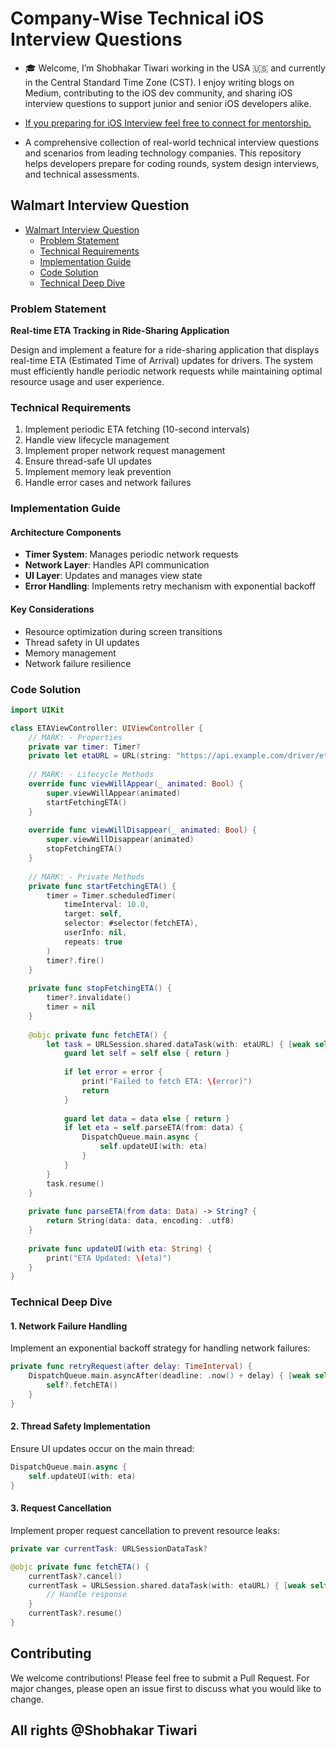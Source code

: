 # Company-Wise Technical iOS Interview Questions
- 🎓 Welcome, I’m Shobhakar Tiwari working in the USA 🇺🇸 and currently in the Central Standard Time Zone (CST).  I enjoy writing blogs on Medium, contributing to the iOS dev community, and sharing iOS interview questions to support junior and senior iOS developers alike.
  
- [If you preparing for iOS Interview feel free to connect for mentorship.](https://www.linkedin.com/in/shobhakar-tiwari/)

- A comprehensive collection of real-world technical interview questions and scenarios from leading technology companies. This repository helps developers prepare for coding rounds, system design interviews, and technical assessments.

## **Walmart Interview Question**
- [Walmart Interview Question](#walmart-interview-question)
  - [Problem Statement](#problem-statement)
  - [Technical Requirements](#technical-requirements)
  - [Implementation Guide](#implementation-guide)
  - [Code Solution](#code-solution)
  - [Technical Deep Dive](#technical-deep-dive)

### Problem Statement
**Real-time ETA Tracking in Ride-Sharing Application**

Design and implement a feature for a ride-sharing application that displays real-time ETA (Estimated Time of Arrival) updates for drivers. The system must efficiently handle periodic network requests while maintaining optimal resource usage and user experience.

### Technical Requirements
1. Implement periodic ETA fetching (10-second intervals)
2. Handle view lifecycle management
3. Implement proper network request management
4. Ensure thread-safe UI updates
5. Implement memory leak prevention
6. Handle error cases and network failures

### Implementation Guide

#### Architecture Components
- **Timer System**: Manages periodic network requests
- **Network Layer**: Handles API communication
- **UI Layer**: Updates and manages view state
- **Error Handling**: Implements retry mechanism with exponential backoff

#### Key Considerations
- Resource optimization during screen transitions
- Thread safety in UI updates
- Memory management
- Network failure resilience

### Code Solution

```swift
import UIKit

class ETAViewController: UIViewController {
    // MARK: - Properties
    private var timer: Timer?
    private let etaURL = URL(string: "https://api.example.com/driver/eta")!
    
    // MARK: - Lifecycle Methods
    override func viewWillAppear(_ animated: Bool) {
        super.viewWillAppear(animated)
        startFetchingETA()
    }
    
    override func viewWillDisappear(_ animated: Bool) {
        super.viewWillDisappear(animated)
        stopFetchingETA()
    }
    
    // MARK: - Private Methods
    private func startFetchingETA() {
        timer = Timer.scheduledTimer(
            timeInterval: 10.0,
            target: self,
            selector: #selector(fetchETA),
            userInfo: nil,
            repeats: true
        )
        timer?.fire()
    }
    
    private func stopFetchingETA() {
        timer?.invalidate()
        timer = nil
    }
    
    @objc private func fetchETA() {
        let task = URLSession.shared.dataTask(with: etaURL) { [weak self] data, response, error in
            guard let self = self else { return }
            
            if let error = error {
                print("Failed to fetch ETA: \(error)")
                return
            }
            
            guard let data = data else { return }
            if let eta = self.parseETA(from: data) {
                DispatchQueue.main.async {
                    self.updateUI(with: eta)
                }
            }
        }
        task.resume()
    }
    
    private func parseETA(from data: Data) -> String? {
        return String(data: data, encoding: .utf8)
    }
    
    private func updateUI(with eta: String) {
        print("ETA Updated: \(eta)")
    }
}
```

### Technical Deep Dive

#### 1. Network Failure Handling
Implement an exponential backoff strategy for handling network failures:

```swift
private func retryRequest(after delay: TimeInterval) {
    DispatchQueue.main.asyncAfter(deadline: .now() + delay) { [weak self] in
        self?.fetchETA()
    }
}
```

#### 2. Thread Safety Implementation
Ensure UI updates occur on the main thread:

```swift
DispatchQueue.main.async {
    self.updateUI(with: eta)
}
```

#### 3. Request Cancellation
Implement proper request cancellation to prevent resource leaks:

```swift
private var currentTask: URLSessionDataTask?

@objc private func fetchETA() {
    currentTask?.cancel()
    currentTask = URLSession.shared.dataTask(with: etaURL) { [weak self] data, response, error in
        // Handle response
    }
    currentTask?.resume()
}
```

## Contributing
We welcome contributions! Please feel free to submit a Pull Request. For major changes, please open an issue first to discuss what you would like to change.

## All rights @Shobhakar Tiwari
